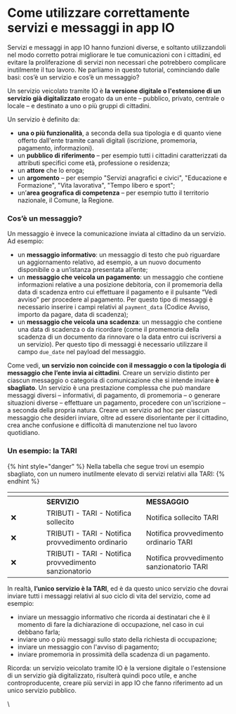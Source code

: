 # Come utilizzare correttamente servizi e messaggi in app IO

Servizi e messaggi in app IO hanno funzioni diverse, e soltanto utilizzandoli nel modo corretto potrai migliorare le tue comunicazioni con i cittadini, ed evitare la proliferazione di servizi non necessari che potrebbero complicare inutilmente il tuo lavoro.  Ne parliamo in questo tutorial, cominciando dalle basi: cos’è un servizio e cos’è un messaggio?

Un servizio veicolato tramite IO è **la versione digitale o l'estensione di un servizio già digitalizzato** erogato da un ente – pubblico, privato, centrale o locale – e destinato a uno o più gruppi di cittadini.

Un servizio è definito da:

* **una o più funzionalità**, a seconda della sua tipologia e di quanto viene offerto dall'ente tramite canali digitali (iscrizione, promemoria, pagamento, informazioni).&#x20;
* un **pubblico di riferimento** – per esempio tutti i cittadini caratterizzati da attributi specifici come età, professione o residenza;
* un **attore** che lo eroga;
* un **argomento** – per esempio "Servizi anagrafici e civici", "Educazione e Formazione", "Vita lavorativa", "Tempo libero e sport";
* un’**area geografica di competenza** – per esempio tutto il territorio nazionale, il Comune, la Regione.

### Cos’è un messaggio?

Un messaggio è invece la comunicazione inviata al cittadino da un servizio. Ad esempio:

* un **messaggio informativo**: un messaggio di testo che può riguardare un aggiornamento relativo, ad esempio, a un nuovo documento disponibile o a un’istanza presentata all’ente;
* un **messaggio che veicola un pagamento**: un messaggio che contiene informazioni relative a una posizione debitoria, con il promemoria della data di scadenza entro cui effettuare il pagamento e il pulsante “Vedi avviso” per procedere al pagamento. Per questo tipo di messaggi è necessario inserire i campi relativi al `payment_data` (Codice Avviso, importo da pagare, data di scadenza);
* un **messaggio che veicola una scadenza**: un messaggio che contiene una data di scadenza o da ricordare (come il promemoria della scadenza di un documento da rinnovare o la data entro cui iscriversi a un servizio). Per questo tipo di messaggi è necessario utilizzare il campo `due_date` nel payload del messaggio.

Come vedi, **un servizio non coincide con il messaggio o con la tipologia di messaggio che l’ente invia ai cittadini**. Creare un servizio distinto per ciascun messaggio o categoria di comunicazione che si intende inviare **è sbagliato**. Un servizio è una prestazione complessa che può mandare messaggi diversi – informativi, di pagamento, di promemoria – o generare situazioni diverse – effettuare un pagamento, procedere con un'iscrizione – a seconda della propria natura. Creare un servizio ad hoc per ciascun messaggio che desideri inviare, oltre ad essere disorientante per il cittadino, crea anche confusione e difficoltà di manutenzione nel tuo lavoro quotidiano.

### Un esempio: la TARI

{% hint style="danger" %}
Nella tabella che segue trovi un esempio sbagliato, con un numero inutilmente elevato di servizi relativi alla TARI:
{% endhint %}

<table data-header-hidden><thead><tr><th width="65"></th><th></th><th></th></tr></thead><tbody><tr><td></td><td><strong>SERVIZIO</strong></td><td><strong>MESSAGGIO</strong></td></tr><tr><td>❌</td><td>TRIBUTI - TARI - Notifica sollecito</td><td>Notifica sollecito TARI</td></tr><tr><td>❌</td><td>TRIBUTI - TARI - Notifica provvedimento ordinario</td><td>Notifica provvedimento ordinario TARI</td></tr><tr><td>❌</td><td>TRIBUTI - TARI - Notifica provvedimento sanzionatorio</td><td>Notifica provvedimento sanzionatorio TARI</td></tr></tbody></table>

In realtà, **l’unico servizio è la TARI**, ed è da questo unico servizio che dovrai inviare tutti i messaggi relativi al suo ciclo di vita del servizio, come ad esempio:

* inviare un messaggio informativo che ricorda ai destinatari che è il momento di fare la dichiarazione di occupazione, nel caso in cui debbano farla;
* inviare uno o più messaggi sullo stato della richiesta di occupazione;
* inviare un messaggio con l'avviso di pagamento;
* inviare promemoria in prossimità della scadenza di un pagamento.&#x20;

Ricorda: un servizio veicolato tramite IO è la versione digitale o l'estensione di un servizio già digitalizzato, risulterà quindi poco utile, e anche controproducente, creare più servizi in app IO che fanno riferimento ad un unico servizio pubblico.&#x20;

\
